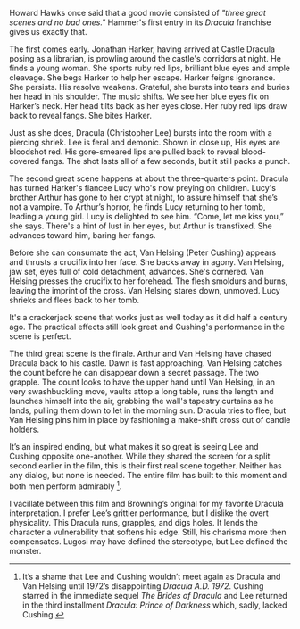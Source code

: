 Howard Hawks once said that a good movie consisted of _"three great scenes and no bad ones."_  Hammer's first entry in its _Dracula_ franchise gives us exactly that.

The first comes early. Jonathan Harker, having arrived at Castle Dracula posing as a librarian, is prowling around the castle's corridors at night. He finds a young woman. She sports ruby red lips, brilliant blue eyes and ample cleavage. She begs Harker to help her escape. Harker feigns ignorance. She persists. His resolve weakens. Grateful, she bursts into tears and buries her head in his shoulder. The music shifts. We see her blue eyes fix on Harker’s neck. Her head tilts back as her eyes close. Her ruby red lips draw back to reveal fangs. She bites Harker.

Just as she does, Dracula (Christopher Lee) bursts into the room with a piercing shriek. Lee is feral and demonic. Shown in close up, His eyes are bloodshot red. His gore-smeared lips are pulled back to reveal blood-covered fangs. The shot lasts all of a few seconds, but it still packs a punch. 

The second great scene happens at about the three-quarters point. Dracula has turned Harker's fiancee Lucy who's now preying on children. Lucy's brother Arthur has gone to her crypt at night, to assure himself that she’s not a vampire. To Arthur’s horror, he finds Lucy returning to her tomb, leading a young girl. Lucy is delighted to see him. “Come, let me kiss you,” she says. There's a hint of lust in her eyes, but Arthur is transfixed. She advances toward him, baring her fangs. 

Before she can consumate the act, Van Helsing (Peter Cushing) appears and thrusts a crucifix into her face. She backs away in agony. Van Helsing, jaw set, eyes full of cold detachment, advances. She's cornered. Van Helsing presses the crucifix to her forehead. The flesh smoldurs and burns, leaving the imprint of the cross. Van Helsing stares down, unmoved. Lucy shrieks and flees back to her tomb.

It's a crackerjack scene that works just as well today as it did half a century ago. The practical effects still look great and Cushing's performance in the scene is perfect.

The third great scene is the finale. Arthur and Van Helsing have chased Dracula back to his castle. Dawn is fast approaching. Van Helsing catches the count before he can disappear down a secret passage. The two grapple. The count looks to have the upper hand until Van Helsing, in an very swashbuckling move, vaults attop a long table, runs the length and launches himself into the air, grabbing the wall's tapestry curtains as he lands, pulling them down to let in the morning sun. Dracula tries to flee, but Van Helsing pins him in place by fashioning a make-shift cross out of candle holders.

It’s an inspired ending, but what makes it so great is seeing Lee and Cushing opposite one-another. While they shared the screen for a split second earlier in the film, this is their first real scene together. Neither has any dialog, but none is needed. The entire film has built to this moment and both men perform admirably [^1].

I vacillate between this film and Browning’s original for my favorite Dracula interpretation. I prefer Lee’s grittier performance, but I dislike the overt physicality. This Dracula runs, grapples, and digs holes. It lends the character a vulnerability that softens his edge. Still, his charisma more then compensates. Lugosi may have defined the stereotype, but Lee defined the monster.

[^1]: It’s a shame that Lee and Cushing wouldn’t meet again as Dracula and Van Helsing until 1972’s disappointing _Dracula A.D. 1972_. Cushing starred in the immediate sequel _The Brides of Dracula_ and Lee returned in the third installment _Dracula: Prince of Darkness_ which, sadly, lacked Cushing.
